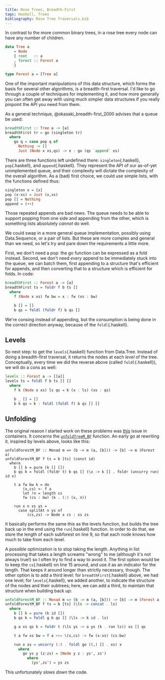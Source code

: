 ```yaml
---
title: Rose Trees, Breadth-First
tags: Haskell, Trees
bibliography: Rose Tree Traversals.bib
---
```


In contrast to the more common binary trees, in a rose tree every node can have any number of children.

```haskell
data Tree a
    = Node
    { root   :: a
    , forest :: Forest a
    }

type Forest a = [Tree a]
```

One of the important manipulations of this data structure, which forms the basis for several other algorithms, is a breadth-first traversal. I'd like to go through a couple of techniques for implementing it, and how more generally you can often get away with using much simpler data structures if you really pinpoint the API you need from them.

As a general technique, @okasaki_breadth-first_2000 advises that a queue be used:

```haskell
breadthFirst :: Tree a -> [a]
breadthFirst tr = go (singleton tr)
  where
    go q = case pop q of
      Nothing -> []
      Just (Node x xs,qs) -> x : go (qs `append` xs)
```

There are three functions left undefined there: `singleton`{.haskell}, `pop`{.haskell}, and `append`{.haskell}. They represent the API of our as-of-yet unimplemented queue, and their complexity will dictate the complexity of the overall algorithm. As a (bad) first choice, we could use simple lists, with the functions defined thus:

```haskell
singleton x = [x]
pop (x:xs) = Just (x,xs)
pop [] = Nothing
append = (++)
```

Those repeated appends are bad news. The queue needs to be able to support popping from one side and appending from the other, which is something lists absolutely *cannot* do well.

We could swap in a more general queue implementation, possibly using Data.Sequence, or a pair of lists. But these are more complex and general than we need, so let's try and pare down the requirements a little more.

First, we don't need a pop: the go function can be expressed as a fold instead. Second, we don't need *every* append to be immediately stuck into the queue, we can batch them, first appending to a structure that's efficient for appends, and then converting that to a structure which is efficient for folds. In code:

```haskell
breadthFirst :: Forest a -> [a]
breadthFirst ts = foldr f b ts []
  where
    f (Node x xs) fw bw = x : fw (xs : bw)

    b [] = []
    b qs = foldl (foldr f) b qs []
```

We're consing instead of appending, but the consumption is being done in the correct direction anyway, because of the `foldl`{.haskell}.

## Levels

So next step: to get the `levels`{.haskell} function from Data.Tree. Instead of doing a breadth-first traversal, it returns the nodes at each *level* of the tree. Conceptually, every time we did the reverse above (called `foldl`{.haskell}), we will do a cons as well:

```haskell
levels :: Forest a -> [[a]]
levels ts = foldl f b ts [] []
  where
    f k (Node x xs) ls qs = k (x : ls) (xs : qs)

    b _ [] = []
    b k qs = k : foldl (foldl f) b qs [] []
```

## Unfolding

The original reason I started work on these problems was [this](https://github.com/haskell/containers/issues/124) issue in containers. It concerns the [`unfoldTreeM_BF`](https://hackage.haskell.org/package/containers-0.5.11.0/docs/Data-Tree.html#v:unfoldTreeM_BF) function. An early go at rewriting it, inspired by levels above, looks like this:

```{.haskell .numberLines}
unfoldForestM_BF :: Monad m => (b -> m (a, [b])) -> [b] -> m (Forest a)
unfoldForestM_BF f ts = b [ts] (const id)
  where
    b [] k = pure (k [] [])
    b qs k = foldl (foldr t) b qs [] (\x -> k [] . foldr (uncurry run) id x)

    t a fw bw k = do
        (x,cs) <- f a
        let !n = length cs
        fw (cs : bw) (k . (:) (x, n))

    run x n xs ys =
      case splitAt n ys of
          (cs,zs) -> Node x cs : xs zs
```

It basically performs the same this as the levels function, but builds the tree back up in the end using the `run`{.haskell} function. In order to do that, we store the length of each subforest on line 9, so that each node knows how much to take from each level.

A possible optimization is to stop taking the length. Anything in list processing that takes a length screams "wrong" to me (although it's not always true!) so I often try to find a way to avoid it. The first option would be to keep the `cs`{.haskell} on line 15 around, and use *it* as an indicator for the length. That keeps it around longer than strictly necessary, though. The other option is to add a third level: for `breadthFirst`{.haskell} above, we had one level; for `levels`{.haskell}, we added another, to indicate the structure of the nodes and their subtrees; here, we can add a third, to maintain that structure when building back up:

```haskell
unfoldForestM_BF :: Monad m => (b -> m (a, [b])) -> [b] -> m (Forest a)
unfoldForestM_BF f ts = b [ts] (\ls -> concat . ls)
  where
    b [] k = pure (k id [])
    b qs k = foldl g b qs [] (\ls -> k id . ls)

    g a xs qs k = foldr t (\ls ys -> a ys (k . run ls)) xs [] qs

    t a fw xs bw = f a >>= \(x,cs) -> fw (x:xs) (cs:bw)

    run x xs = uncurry (:) . foldl go ((,) [] . xs) x
      where
        go ys y (z:zs) = (Node y z : ys', zs')
          where
            (ys',zs') = ys zs
```

This unfortunately *slows down* the code.
